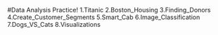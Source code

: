 #Data Analysis Practice!
1.Titanic
2.Boston_Housing
3.Finding_Donors
4.Create_Customer_Segments
5.Smart_Cab
6.Image_Classification
7.Dogs_VS_Cats
8.Visualizations
